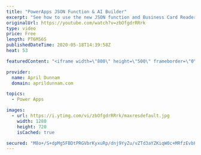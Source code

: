 ```yaml
---
title: "PowerApps JSON Function & AI Builder"
excerpt: "See how to use the new JSON function and Business Card Reader AI Control to OCR a business card, add it to a database, convert the image to JSON and add as a file in SharePoint.  All with zero code required.  Here's a link to the corresponding blog post: https://www.sharepointsiren.com/2019/06/ocr-and-image-upload-with-powerapps/"
originalUrl: https://youtube.com/watch?v=zbOfgdrRRrk
type: video
price: Free
length: PT6M56S
publishedDateTime: 2020-05-18T14:39:58Z
heat: 53

featuredContent: "<iframe width=\"800\" height=\"500\" frameborder=\"0\" src=\"https://www.youtube.com/embed/zbOfgdrRRrk\" allow=\"accelerometer; autoplay; encrypted-media; gyroscope; picture-in-picture\" allowfullscreen></iframe>"

provider:
  name: April Dunnam
  domain: aprildunnam.com

topics:
  - Power Apps

images:
  - url: https://i.ytimg.com/vi/zbOfgdrRRrk/maxresdefault.jpg
    width: 1280
    height: 720
    isCached: true

secured: "M8o+/S+dpMg5FBDtPRGVbrKyxuRp/dnj9YyZu/vZTd3aYZKiqW0c+MRfzEvbFGzAR1fP2NjDSor3HN1hsMFtaleAcXU/M8nX1yfJLzKCrblFIAgRlgEzi8LKswQTU+E9OtlY2tLzDyLYi5Tkfz+/TeVze2wNHP3UJoiUdsmIo7PbyXPqDIbT8fplXWHSO0yguJ8Xvq0IawSeRsp42SA9zIdxE7L72mHeo/xVm6wVEUBRfKyo0HEGzEGOSEzg2ql461Yfy7/K4JyfyBaPPs8shIxzWe0/KKwZoDNxvzNVbwe0HzzV7Rj6UQLhPx+QXf8JOqz+aIl61odlt/CVgaOaltda05ZFvzq5xlq4GdsgVaZGP8743D9ZKfZXjIT5OFWvrc9nJ4F+VjMkDtaOCf/g2g==;PwWcXB0AiS4r9djRlm69dQ=="
---
```



